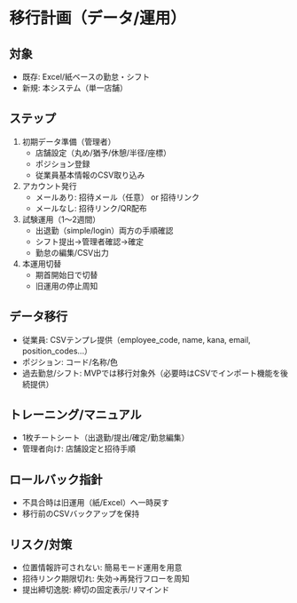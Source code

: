 # 移行計画（データ/運用）

## 対象
- 既存: Excel/紙ベースの勤怠・シフト
- 新規: 本システム（単一店舗）

## ステップ
1. 初期データ準備（管理者）
   - 店舗設定（丸め/猶予/休憩/半径/座標）
   - ポジション登録
   - 従業員基本情報のCSV取り込み
2. アカウント発行
   - メールあり: 招待メール（任意） or 招待リンク
   - メールなし: 招待リンク/QR配布
3. 試験運用（1〜2週間）
   - 出退勤（simple/login）両方の手順確認
   - シフト提出→管理者確認→確定
   - 勤怠の編集/CSV出力
4. 本運用切替
   - 期首開始日で切替
   - 旧運用の停止周知

## データ移行
- 従業員: CSVテンプレ提供（employee_code, name, kana, email, position_codes...）
- ポジション: コード/名称/色
- 過去勤怠/シフト: MVPでは移行対象外（必要時はCSVでインポート機能を後続提供）

## トレーニング/マニュアル
- 1枚チートシート（出退勤/提出/確定/勤怠編集）
- 管理者向け: 店舗設定と招待手順

## ロールバック指針
- 不具合時は旧運用（紙/Excel）へ一時戻す
- 移行前のCSVバックアップを保持

## リスク/対策
- 位置情報許可されない: 簡易モード運用を用意
- 招待リンク期限切れ: 失効→再発行フローを周知
- 提出締切逸脱: 締切の固定表示/リマインド
